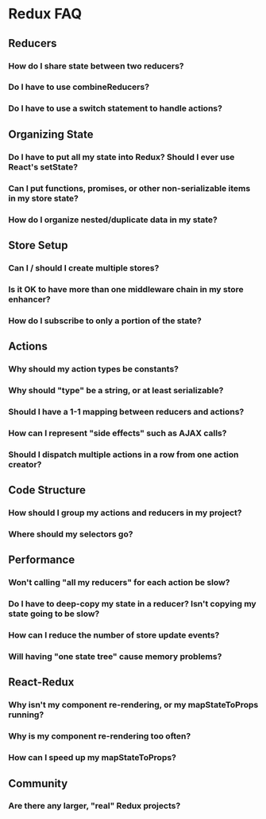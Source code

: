 # Redux FAQ


## Reducers

### How do I share state between two reducers?


### Do I have to use combineReducers?

### Do I have to use a switch statement to handle actions?


## Organizing State

### Do I have to put all my state into Redux? Should I ever use React's setState?

### Can I put functions, promises, or other non-serializable items in my store state?

### How do I organize nested/duplicate data in my state?


## Store Setup

### Can I / should I create multiple stores?

### Is it OK to have more than one middleware chain in my store enhancer?

### How do I subscribe to only a portion of the state?


## Actions

### Why should my action types be constants?

### Why should "type" be a string, or at least serializable?

### Should I have a 1-1 mapping between reducers and actions?

### How can I represent "side effects" such as AJAX calls?

### Should I dispatch multiple actions in a row from one action creator?


## Code Structure

### How should I group my actions and reducers in my project?

### Where should my selectors go?


## Performance


### Won't calling "all my reducers" for each action be slow?

### Do I have to deep-copy my state in a reducer? Isn't copying my state going to be slow?

### How can I reduce the number of store update events?

### Will having "one state tree" cause memory problems?


## React-Redux

### Why isn't my component re-rendering, or my mapStateToProps running?

### Why is my component re-rendering too often?

### How can I speed up my mapStateToProps?


## Community

### Are there any larger, "real" Redux projects?
